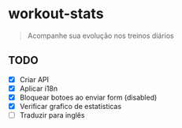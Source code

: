# workout-stats

> Acompanhe sua evolução nos treinos diários

## TODO

- [x] Criar API
- [x] Aplicar i18n
- [x] Bloquear botoes ao enviar form (disabled)
- [x] Verificar grafico de estatisticas
- [ ] Traduzir para inglês
